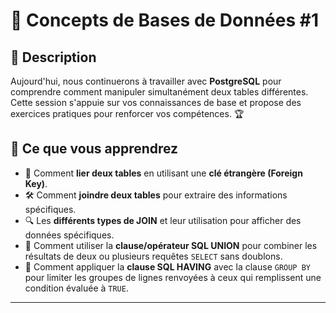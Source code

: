 # 📌 Concepts de Bases de Données #1

## 📖 Description
Aujourd'hui, nous continuerons à travailler avec **PostgreSQL** pour comprendre comment manipuler simultanément deux tables différentes. Cette session s'appuie sur vos connaissances de base et propose des exercices pratiques pour renforcer vos compétences. 🏆

## 🎯 Ce que vous apprendrez
- 🔗 Comment **lier deux tables** en utilisant une **clé étrangère (Foreign Key)**.
- 🛠️ Comment **joindre deux tables** pour extraire des informations spécifiques.
- 🔍 Les **différents types de JOIN** et leur utilisation pour afficher des données spécifiques.
- 🔄 Comment utiliser la **clause/opérateur SQL UNION** pour combiner les résultats de deux ou plusieurs requêtes `SELECT` sans doublons.
- 🎯 Comment appliquer la **clause SQL HAVING** avec la clause `GROUP BY` pour limiter les groupes de lignes renvoyées à ceux qui remplissent une condition évaluée à `TRUE`.

---

